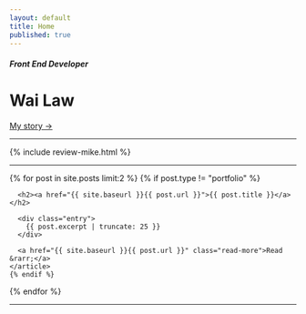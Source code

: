 ```yaml
---
layout: default
title: Home
published: true
---
```


##### Front End Developer
# Wai Law
[My story &rarr;](/about/)

<hr />

{% include review-mike.html %}

<hr />

<div class="posts">
  {% for post in site.posts limit:2 %}
    {% if post.type != "portfolio" %}
    <article class="post">

      <h2><a href="{{ site.baseurl }}{{ post.url }}">{{ post.title }}</a></h2>

      <div class="entry">
        {{ post.excerpt | truncate: 25 }}
      </div>

      <a href="{{ site.baseurl }}{{ post.url }}" class="read-more">Read &rarr;</a>
    </article>
    {% endif %}
  {% endfor %}
</div>

<hr />
